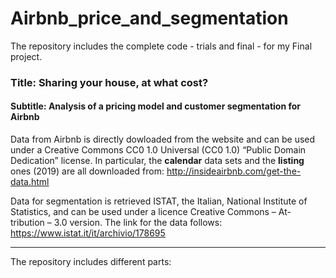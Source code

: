 # Airbnb_price_and_segmentation

The repository includes the complete code - trials and final - for my Final project.

### Title: Sharing your house, at what  cost?
#### Subtitle: Analysis of a pricing model and customer segmentation for Airbnb


Data from Airbnb is directly dowloaded from the website and can be used under a Creative Commons CC0 1.0 Universal (CC0 1.0) “Public Domain Dedication” license. In particular, the **calendar** data sets and the **listing** ones (2019) are all downloaded from:
<http://insideairbnb.com/get-the-data.html>


Data for segmentation is retrieved ISTAT, the Italian, National Institute of Statistics, and can be used under a licence Creative Commons – At- tribution – 3.0 version. The link for the data follows: 
<https://www.istat.it/it/archivio/178695>

***

The repository includes different parts: 
